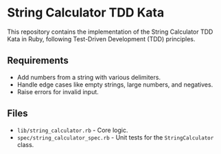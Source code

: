 # String Calculator TDD Kata

This repository contains the implementation of the String Calculator TDD Kata in Ruby, following Test-Driven Development (TDD) principles.

## Requirements
- Add numbers from a string with various delimiters.
- Handle edge cases like empty strings, large numbers, and negatives.
- Raise errors for invalid input.

## Files
- `lib/string_calculator.rb` - Core logic.
- `spec/string_calculator_spec.rb` - Unit tests for the `StringCalculator` class.